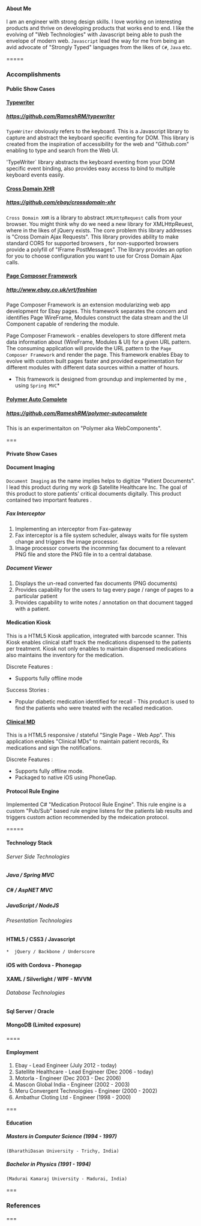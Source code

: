 
#### About Me
 I am an engineer with strong design skills.  I love working on interesting products and thrive on developing products that works end to end.  I like the evolving of "Web Technologies" with Javascript being able to push the envelope of modern web.  ```Javascript``` lead the way for me from being an avid advocate of "Strongly Typed" languages from the likes of `C#`, `Java` etc.

=====

### Accomplishments

#### Public Show Cases

####  [Typewriter](https://github.com/RameshRM/typewriter)

##### https://github.com/RameshRM/typewriter

`TypeWriter` obviously refers to the keyboard.  This is a Javascript library to capture and abstract the keyboard specific eventing for DOM. This library is created from the inspiration of accessibility for the web and "Github.com" enabling to type and search from the Web UI.

'TypeWriter` library abstracts the keyboard eventing from your DOM specific event binding, also provides easy access to bind to multiple keyboard events easily.

#### [Cross Domain XHR](https://github.com/ebay/crossdomain-xhr)

##### https://github.com/ebay/crossdomain-xhr

`Cross Domain XHR` is a library to abstract `XMLHttpRequest` calls from your browser.  You might think why do we need a new library for XMLHttpReuest, where in the likes of jQuery exists.  The core problem this library addresses is "Cross Domain Ajax Requests".  This library provides ability to make standard CORS for supported browsers , for non-supported browsers provide a polyfill of "IFrame PostMessages". The library provides an option for you to choose configuration you want to use for Cross Domain Ajax calls.

#### [Page Composer Framework](http://www.ebay.co.uk/vrt/fashion)

##### http://www.ebay.co.uk/vrt/fashion

Page Composer Framework is an extension modularizing web app development for Ebay pages.  This framework separates the concern and identifies Page WireFrame, Modules construct the data stream and the UI Component capable of rendering the module.

Page Composer Framework - enables developers to store different meta data information about (WireFrame, Modules & UI) for a given URL pattern.  The consuming application will provide the URL pattern to the `Page Composer Framework` and render the page. This framework enables Ebay to evolve with custom built pages faster and provided experimentation for different modules with different data sources within a matter of hours.

* This framework is designed from groundup and implemented by me , using `Spring MVC`*


#### [Polymer Auto Complete](https://github.com/RameshRM/polymer-autocomplete)

##### https://github.com/RameshRM/polymer-autocomplete
This is an experimentaiton on "Polymer aka WebComponents".

===

#### Private Show Cases

#### Document Imaging

``` Document Imaging ``` as the name implies helps to digitize "Patient Documents".  I lead this product during my work @ Satellite Healthcare Inc.  The goal of this product to store patients' critical documents digitally.  This product contained two important features .


#####  Fax Interceptor

 1. Implementing an interceptor from Fax-gateway
 2. Fax interceptor is a file system scheduler, always waits for file system change and triggers the image processor.
 3. Image processor converts the incomming fax document to a relevant PNG file and store the PNG file in to a central database.

##### Document Viewer

 1. Displays the un-read converted fax documents (PNG documents)
 2. Provides capability for the users to tag every page / range of pages to a particular patient
 3. Provides capability to write notes / annotation on that document tagged with a patient.


#### Medication Kiosk

This is a HTML5 Kiosk application, integrated with barcode scanner.  This Kiosk enables clinical staff  track the medications dispensed to the patients per treatment. Kiosk not only enables to maintain dispensed medications also maintains the inventory for the medication.

Discrete Features :
* Supports fully offline mode

Success Stories :
* Popular diabetic medication identified for recall - This product is used to find the patients who were treated with the recalled medication.

#### [Clinical MD](https://secure1.spinmd.org/m)

This is a HTML5 responsive / stateful "Single Page - Web App". This application enables "Clinical MDs" to maintain patient records, Rx medications and sign the notifications.

Discrete Features :
* Supports fully offline mode.
* Packaged to native iOS using PhoneGap.

#### Protocol Rule Engine

Implemented C# "Medication Protocol Rule Engine". This rule engine is a custom "Pub/Sub" based rule engine listens for the patients lab results and triggers custom action recommended by the mdeication protocol.

=====

#### Technology Stack

###### Server Side Technologies

##### Java / Spring MVC
##### C# / AspNET MVC
##### JavaScript / NodeJS

###### Presentation Technologies

#### HTML5 / CSS3 / Javascript
    *  jQuery / Backbone / Underscore

#### iOS with Cordova - Phonegap

#### XAML / Silverlight / WPF - MVVM

###### Database Technologies

#### Sql Server / Oracle
#### MongoDB (Limited exposure)

====

#### Employment

 1. Ebay - Lead Engineer (July 2012 - today)
 2. Satellite Healthcare - Lead Engineer (Dec 2006 - today)
 3. Motorla - Engineer (Dec 2003 - Dec 2006)
 4. Mascon Global India - Engineer (2002 - 2003)
 5. Meru Convergent Technologies - Engineer (2000 - 2002)
 6. Ambathur Cloting Ltd - Engineer (1998 - 2000)

===

#### Education

##### Masters in Computer Science (1994 - 1997)
    (BharathiDasan University - Trichy, India)

##### Bachelor in Physics (1991 - 1994)
    (Madurai Kamaraj University - Madurai, India)

===

### References

===




